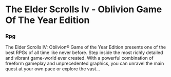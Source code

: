 # The Elder Scrolls Iv - Oblivion Game Of The Year Edition

### Rpg

The Elder Scrolls IV: Oblivion® Game of the Year Edition presents one of the best RPGs of all time like never before. Step inside the most richly detailed and vibrant game-world ever created. With a powerful combination of freeform gameplay and unprecedented graphics, you can unravel the main quest at your own pace or explore the vast...